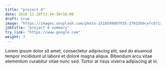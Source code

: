 ```yaml
---
title: "project 4"
date: 2018-12-20T13:44:30+10:00
draft: true
image: "https://images.unsplash.com/photo-1518599807935-37015b9cefcb?ixid=MnwxMjA3fDB8MHxwaG90by1wYWdlfHx8fGVufDB8fHx8&ixlib=rb-1.2.1&auto=format&fit=crop&w=1170&q=80"
jobtitle: "project 4 summary"
try_link: "https://www.google.com"
weight: 3
---
```


Lorem ipsum dolor sit amet, consectetur adipiscing elit, sed do eiusmod tempor incididunt ut labore et dolore magna aliqua. Bibendum arcu vitae elementum curabitur vitae nunc sed. Tortor at risus viverra adipiscing at in.
